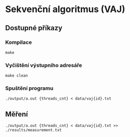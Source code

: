 # Sekvenční algoritmus (VAJ)

## Dostupné příkazy

### Kompilace

    make

### Vyčištění výstupního adresáře

    make clean

### Spuštění programu

    ./output/a.out {threads_cnt} < data/vaj{id}.txt    

## Měření

    ./output/a.out {threads_cnt} < data/vaj{id}.txt >> ./results/measurement.txt
